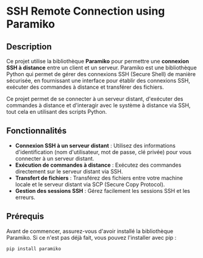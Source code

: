 # SSH Remote Connection using Paramiko

## Description
Ce projet utilise la bibliothèque **Paramiko** pour permettre une **connexion SSH à distance** entre un client et un serveur. Paramiko est une bibliothèque Python qui permet de gérer des connexions SSH (Secure Shell) de manière sécurisée, en fournissant une interface pour établir des connexions SSH, exécuter des commandes à distance et transférer des fichiers.

Ce projet permet de se connecter à un serveur distant, d'exécuter des commandes à distance et d'interagir avec le système à distance via SSH, tout cela en utilisant des scripts Python.

## Fonctionnalités
- **Connexion SSH à un serveur distant** : Utilisez des informations d'identification (nom d'utilisateur, mot de passe, clé privée) pour vous connecter à un serveur distant.
- **Exécution de commandes à distance** : Exécutez des commandes directement sur le serveur distant via SSH.
- **Transfert de fichiers** : Transférez des fichiers entre votre machine locale et le serveur distant via SCP (Secure Copy Protocol).
- **Gestion des sessions SSH** : Gérez facilement les sessions SSH et les erreurs.

## Prérequis
Avant de commencer, assurez-vous d'avoir installé la bibliothèque Paramiko. Si ce n'est pas déjà fait, vous pouvez l'installer avec pip :

```bash
pip install paramiko
